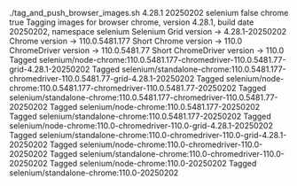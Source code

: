 ./tag_and_push_browser_images.sh 4.28.1 20250202 selenium false chrome true
Tagging images for browser chrome, version 4.28.1, build date 20250202, namespace selenium
Selenium Grid version -> 4.28.1-20250202
Chrome version -> 110.0.5481.177
Short Chrome version -> 110.0
ChromeDriver version -> 110.0.5481.77
Short ChromeDriver version -> 110.0
Tagged selenium/node-chrome:110.0.5481.177-chromedriver-110.0.5481.77-grid-4.28.1-20250202
Tagged selenium/standalone-chrome:110.0.5481.177-chromedriver-110.0.5481.77-grid-4.28.1-20250202
Tagged selenium/node-chrome:110.0.5481.177-chromedriver-110.0.5481.77-20250202
Tagged selenium/standalone-chrome:110.0.5481.177-chromedriver-110.0.5481.77-20250202
Tagged selenium/node-chrome:110.0.5481.177-20250202
Tagged selenium/standalone-chrome:110.0.5481.177-20250202
Tagged selenium/node-chrome:110.0-chromedriver-110.0-grid-4.28.1-20250202
Tagged selenium/standalone-chrome:110.0-chromedriver-110.0-grid-4.28.1-20250202
Tagged selenium/node-chrome:110.0-chromedriver-110.0-20250202
Tagged selenium/standalone-chrome:110.0-chromedriver-110.0-20250202
Tagged selenium/node-chrome:110.0-20250202
Tagged selenium/standalone-chrome:110.0-20250202
